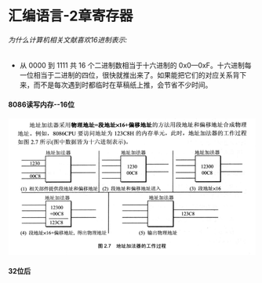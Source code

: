 # 汇编语言-2章寄存器
###### 为什么计算机相关文献喜欢16进制表示:
- 从 0000 到 1111 共 16 个二进制数相当于十六进制的 0x0—0xF。十六进制每一位相当于二进制的四位，很快就推出来了。如果能把它们的对应关系背下来，而不是每次遇到时都临时在草稿纸上推，会节省不少时间。
#### 8086读写内存--16位
![](assembly_001.png)
#### 32位后
